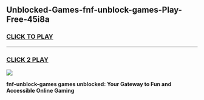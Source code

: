 
## Unblocked-Games-fnf-unblock-games-Play-Free-45i8a
<h3>
<a href="https://premium76.site?title=fnf-unblock-games&ref=15A">CLICK TO PLAY</a></h3>
<hr>

<h3>
<a href="https://premium76.site?title=fnf-unblock-games&ref=15A">CLICK 2 PLAY</a>
  
</h3>

<a href="https://premium76.site?title=fnf-unblock-games&ref=15A"><img src="https://clearcache.store/games.png"></a>


**fnf-unblock-games games unblocked: Your Gateway to Fun and Accessible Online Gaming**
